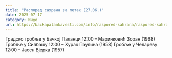 ```yaml
---
title: "Распоред сахрана за петак (27.06.)"
date: 2025-07-17
category: Инфо
url: https://backapalankavesti.com/info/raspored-sahrana/raspored-sahrana-za-petak-27-06/
---
```


Градско гробље у Бачкој Паланци
12:00 – Маринковић Зоран (1968)
Гробље у Силбашу
12:00 – Хурак Паулина (1958)
Гробље у Челареву
12:00 – Јасен Вјерка (1957)

